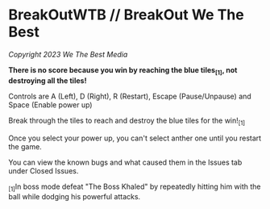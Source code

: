 # BreakOutWTB // BreakOut We The Best
*Copyright 2023 We The Best Media*

**There is no score because you win by reaching the blue tiles<sub>[1]</sub>, not destroying all the tiles!**

Controls are A (Left), D (Right), R (Restart), Escape (Pause/Unpause) and Space (Enable power up)

Break through the tiles to reach and destroy the blue tiles for the win!<sub>[1]</sub>

Once you select your power up, you can't select anther one until you restart the game.

You can view the known bugs and what caused them in the Issues tab under Closed Issues.

<sub>[1]</sub>In boss mode defeat "The Boss Khaled" by repeatedly hitting him with the ball while dodging his powerful attacks.
